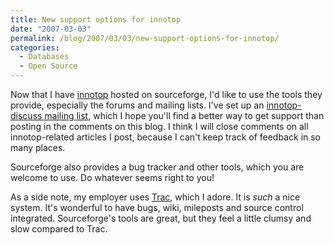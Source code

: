 ```yaml
---
title: New support options for innotop
date: "2007-03-03"
permalink: /blog/2007/03/03/new-support-options-for-innotop/
categories:
  - Databases
  - Open Source
---
```

Now that I have [innotop][1] hosted on sourceforge, I'd like to use the tools they provide, especially the forums and mailing lists. I've set up an [innotop-discuss mailing list][2], which I hope you'll find a better way to get support than posting in the comments on this blog. I think I will close comments on all innotop-related articles I post, because I can't keep track of feedback in so many places.

Sourceforge also provides a bug tracker and other tools, which you are welcome to use. Do whatever seems right to you!

As a side note, my employer uses [Trac][3], which I adore. It is *such* a nice system. It's wonderful to have bugs, wiki, mileposts and source control integrated. Sourceforge's tools are great, but they feel a little clumsy and slow compared to Trac.

 [1]: http://code.google.com/p/innotop
 [2]: http://groups.google.com/group/innotop-discuss
 [3]: http://trac.edgewall.org/
